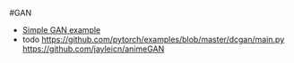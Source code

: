 #GAN

- [Simple GAN example](https://github.com/devnag/pytorch-generative-adversarial-networks)
- todo
 https://github.com/pytorch/examples/blob/master/dcgan/main.py
 https://github.com/jayleicn/animeGAN
